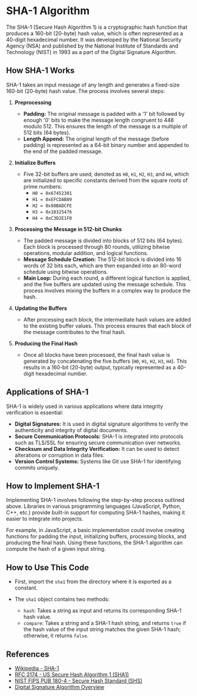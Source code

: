# SHA-1 Algorithm

The SHA-1 (Secure Hash Algorithm 1) is a cryptographic hash function that produces a 160-bit (20-byte) hash value, which is often represented as a 40-digit hexadecimal number. It was developed by the National Security Agency (NSA) and published by the National Institute of Standards and Technology (NIST) in 1993 as a part of the Digital Signature Algorithm.

## How SHA-1 Works
SHA-1 takes an input message of any length and generates a fixed-size 160-bit (20-byte) hash value. The process involves several steps:

1. **Preprocessing**
   - **Padding:** The original message is padded with a '1' bit followed by enough '0' bits to make the message length congruent to 448 modulo 512. This ensures the length of the message is a multiple of 512 bits (64 bytes).
   - **Length Append:** The original length of the message (before padding) is represented as a 64-bit binary number and appended to the end of the padded message.

2. **Initialize Buffers**
   - Five 32-bit buffers are used, denoted as `H0`, `H1`, `H2`, `H3`, and `H4`, which are initialized to specific constants derived from the square roots of prime numbers:
     - `H0 = 0x67452301`
     - `H1 = 0xEFCDAB89`
     - `H2 = 0x98BADCFE`
     - `H3 = 0x10325476`
     - `H4 = 0xC3D2E1F0`

3. **Processing the Message in 512-bit Chunks**
   - The padded message is divided into blocks of 512 bits (64 bytes). Each block is processed through 80 rounds, utilizing bitwise operations, modular addition, and logical functions.
   - **Message Schedule Creation:** The 512-bit block is divided into 16 words of 32 bits each, which are then expanded into an 80-word schedule using bitwise operations.
   - **Main Loop:** During each round, a different logical function is applied, and the five buffers are updated using the message schedule. This process involves mixing the buffers in a complex way to produce the hash.

4. **Updating the Buffers**
   - After processing each block, the intermediate hash values are added to the existing buffer values. This process ensures that each block of the message contributes to the final hash.

5. **Producing the Final Hash**
   - Once all blocks have been processed, the final hash value is generated by concatenating the five buffers (`H0`, `H1`, `H2`, `H3`, `H4`). This results in a 160-bit (20-byte) output, typically represented as a 40-digit hexadecimal number.

## Applications of SHA-1
SHA-1 is widely used in various applications where data integrity verification is essential:
- **Digital Signatures:** It is used in digital signature algorithms to verify the authenticity and integrity of digital documents.
- **Secure Communication Protocols:** SHA-1 is integrated into protocols such as TLS/SSL for ensuring secure communication over networks.
- **Checksum and Data Integrity Verification:** It can be used to detect alterations or corruption in data files.
- **Version Control Systems:** Systems like Git use SHA-1 for identifying commits uniquely.

## How to Implement SHA-1
Implementing SHA-1 involves following the step-by-step process outlined above. Libraries in various programming languages (JavaScript, Python, C++, etc.) provide built-in support for computing SHA-1 hashes, making it easier to integrate into projects.

For example, in JavaScript, a basic implementation could involve creating functions for padding the input, initializing buffers, processing blocks, and producing the final hash. Using these functions, the SHA-1 algorithm can compute the hash of a given input string.

## How to Use This Code

- First, import the `sha1` from the directory where it is exported as a constant.

- The `sha1` object contains two methods:
  - `hash`: Takes a string as input and returns its corresponding SHA-1 hash value.
  - `compare`: Takes a string and a SHA-1 hash string, and returns `true` if the hash value of the input string matches the given SHA-1 hash; otherwise, it returns `false`.

## References
- [Wikipedia - SHA-1](https://en.wikipedia.org/wiki/SHA-1)
- [RFC 3174 - US Secure Hash Algorithm 1 (SHA1)](https://tools.ietf.org/html/rfc3174)
- [NIST FIPS PUB 180-4 - Secure Hash Standard (SHS)](https://nvlpubs.nist.gov/nistpubs/FIPS/NIST.FIPS.180-4.pdf)
- [Digital Signature Algorithm Overview](https://csrc.nist.gov/publications/detail/fips/186/4/final)
